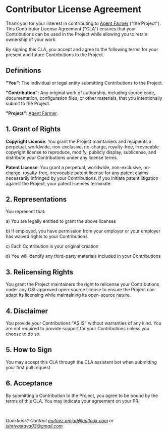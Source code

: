 # Contributor License Agreement

Thank you for your interest in contributing to [Agent Farmer](https://github.com/smtg-ai/agent-farmer) ("the Project"). This Contributor License Agreement ("CLA") ensures that your Contributions can be used in the Project while allowing you to retain ownership of your work.

By signing this CLA, you accept and agree to the following terms for your present and future Contributions to the Project.

## Definitions

**"You"**: The individual or legal entity submitting Contributions to the Project.

**"Contribution"**: Any original work of authorship, including source code, documentation, configuration files, or other materials, that you intentionally submit to the Project.

**"Project"**: [Agent Farmer](https://github.com/smtg-ai/agent-farmer).

## 1. Grant of Rights

**Copyright License**: You grant the Project maintainers and recipients a perpetual, worldwide, non-exclusive, no-charge, royalty-free, irrevocable copyright license to reproduce, modify, publicly display, sublicense, and distribute your Contributions under any license terms.

**Patent License**: You grant a perpetual, worldwide, non-exclusive, no-charge, royalty-free, irrevocable patent license for any patent claims necessarily infringed by your Contributions. If you initiate patent litigation against the Project, your patent licenses terminate.

## 2. Representations

You represent that:

a) You are legally entitled to grant the above licenses

b) If employed, you have permission from your employer or your employer has waived rights to your Contributions

c) Each Contribution is your original creation

d) You will identify any third-party materials included in your Contributions

## 3. Relicensing Rights

You grant the Project maintainers the right to relicense your Contributions under any OSI-approved open-source license to ensure the Project can adapt its licensing while maintaining its open-source nature.

## 4. Disclaimer

You provide your Contributions "AS IS" without warranties of any kind. You are not required to provide support for your Contributions unless you choose to do so.

## 5. How to Sign

You may accept this CLA through the CLA assistant bot when submitting your first pull request

## 6. Acceptance

By submitting a Contribution to the Project, you agree to be bound by the terms of this CLA. You may indicate your agreement on your PR.

<br />

*Questions? Contact [mufeez.amjad@outlook.com](mailto:mufeez.amjad@outlook.com) or [jshrivastava03@gmail.com](mailto:jshrivastava03@gmail.com)*
